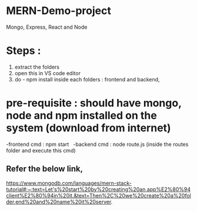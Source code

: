 # MERN-Demo-project
Mongo, Express, React and Node

# Steps :
1. extract the folders
2.  open this in VS code editor
3.  do - npm install inside each folders : frontend and backend, 

# pre-requisite : should have mongo, node and npm installed on the system (download from internet)
-frontend cmd : npm start  
-backend cmd : node route.js (inside the routes folder and execute this cmd)

## Refer the below link, 
https://www.mongodb.com/languages/mern-stack-tutorial#:~:text=Let's%20start%20by%20creating%20an,app%E2%80%94client%E2%80%94in%20it.&text=Then%2C%20we%20create%20a%20folder,end%20and%20name%20it%20server.
